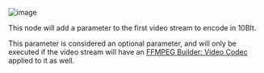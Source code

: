 ![image](https://user-images.githubusercontent.com/958400/164886419-10b9de48-fd85-4d43-a860-00188ca1cf9a.png)

This node will add a parameter to the first video stream to encode in 10BIt.

This parameter is considered an optional parameter, and will only be executed if the video stream will have an [FFMPEG Builder: Video Codec](https://github.com/revenz/FileFlows/wiki/FFMPEG-Builder:-Video-Codec) applied to it as well.